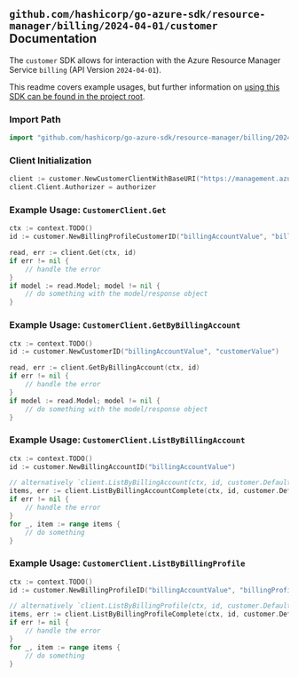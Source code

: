 
## `github.com/hashicorp/go-azure-sdk/resource-manager/billing/2024-04-01/customer` Documentation

The `customer` SDK allows for interaction with the Azure Resource Manager Service `billing` (API Version `2024-04-01`).

This readme covers example usages, but further information on [using this SDK can be found in the project root](https://github.com/hashicorp/go-azure-sdk/tree/main/docs).

### Import Path

```go
import "github.com/hashicorp/go-azure-sdk/resource-manager/billing/2024-04-01/customer"
```


### Client Initialization

```go
client := customer.NewCustomerClientWithBaseURI("https://management.azure.com")
client.Client.Authorizer = authorizer
```


### Example Usage: `CustomerClient.Get`

```go
ctx := context.TODO()
id := customer.NewBillingProfileCustomerID("billingAccountValue", "billingProfileValue", "customerValue")

read, err := client.Get(ctx, id)
if err != nil {
	// handle the error
}
if model := read.Model; model != nil {
	// do something with the model/response object
}
```


### Example Usage: `CustomerClient.GetByBillingAccount`

```go
ctx := context.TODO()
id := customer.NewCustomerID("billingAccountValue", "customerValue")

read, err := client.GetByBillingAccount(ctx, id)
if err != nil {
	// handle the error
}
if model := read.Model; model != nil {
	// do something with the model/response object
}
```


### Example Usage: `CustomerClient.ListByBillingAccount`

```go
ctx := context.TODO()
id := customer.NewBillingAccountID("billingAccountValue")

// alternatively `client.ListByBillingAccount(ctx, id, customer.DefaultListByBillingAccountOperationOptions())` can be used to do batched pagination
items, err := client.ListByBillingAccountComplete(ctx, id, customer.DefaultListByBillingAccountOperationOptions())
if err != nil {
	// handle the error
}
for _, item := range items {
	// do something
}
```


### Example Usage: `CustomerClient.ListByBillingProfile`

```go
ctx := context.TODO()
id := customer.NewBillingProfileID("billingAccountValue", "billingProfileValue")

// alternatively `client.ListByBillingProfile(ctx, id, customer.DefaultListByBillingProfileOperationOptions())` can be used to do batched pagination
items, err := client.ListByBillingProfileComplete(ctx, id, customer.DefaultListByBillingProfileOperationOptions())
if err != nil {
	// handle the error
}
for _, item := range items {
	// do something
}
```
